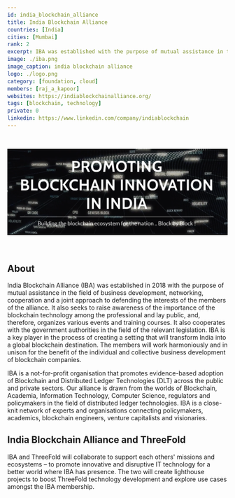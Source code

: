 ```yaml
---
id: india_blockchain_alliance
title: India Blockchain Alliance
countries: [India]
cities: [Mumbai]
rank: 2
excerpt: IBA was established with the purpose of mutual assistance in the field of business development, networking, cooperation and defending the interests of the members of the alliance.
image: ./iba.png
image_caption: india blockchain alliance
logo: ./logo.png
category: [foundation, cloud]
members: [raj_a_kapoor]
websites: https://indiablockchainalliance.org/
tags: [blockchain, technology]
private: 0
linkedin: https://www.linkedin.com/company/indiablockchain
---
```


<br/>

![iba](./iba2.png)

<br/>

## About

India Blockchain Alliance (IBA) was established in 2018 with the purpose of mutual assistance in the field of business development, networking, cooperation and a joint approach to defending the interests of the members of the alliance. It also seeks to raise awareness of the importance of the blockchain technology among the professional and lay public, and, therefore, organizes various events and training courses. It also cooperates with the government authorities in the field of the relevant legislation.  IBA is a key player in the process of creating a setting that will transform India into a global blockchain destination. The members will work harmoniously and in unison for the benefit of the individual and collective business development of blockchain companies.  

IBA is a not-for-profit organisation that promotes evidence-based adoption of Blockchain and Distributed Ledger Technologies (DLT) across the public and private sectors.  Our alliance is drawn from the worlds of Blockchain, Academia, Information Technology, Computer Science, regulators and policymakers in the field of distributed ledger technologies. IBA is a close-knit network of experts and organisations connecting policymakers, academics, blockchain engineers, venture capitalists and visionaries.

## India Blockchain Alliance and ThreeFold

IBA and ThreeFold will collaborate to support each others' missions and ecosystems – to promote innovative and disruptive IT technology for a better world where IBA has presence. The two will create lighthouse projects to boost ThreeFold technology development and explore use cases amongst the IBA membership.
